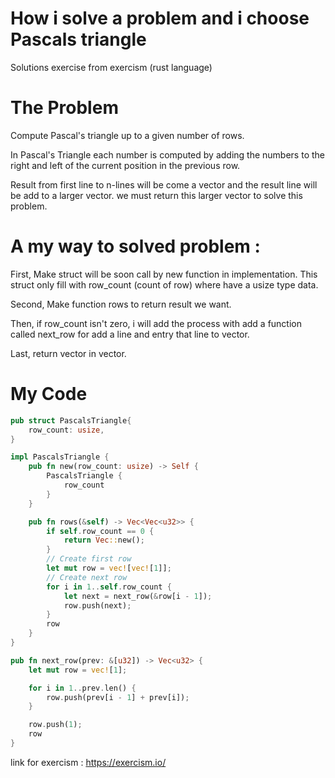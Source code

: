 # How i solve a problem and i choose Pascals triangle
Solutions exercise from exercism (rust language)

# The Problem
Compute Pascal's triangle up to a given number of rows.

In Pascal's Triangle each number is computed by adding the numbers to the right and left of the current position in the previous row.

Result from first line to n-lines will be come a vector and the result line will be add to a larger vector. we must return this larger vector to solve this problem.

# A my way to solved problem :
First, Make struct will be soon call by new function in implementation. This struct only fill with row_count (count of row) where have a usize type data.

Second, Make function rows to return result we want.

Then, if row_count isn't zero, i will add the process with add a function called next_row for add a line and entry that line to vector.

Last, return vector in vector.

# My Code
```rust
pub struct PascalsTriangle{
    row_count: usize,
}

impl PascalsTriangle {
    pub fn new(row_count: usize) -> Self {
        PascalsTriangle { 
            row_count 
        }
    }

    pub fn rows(&self) -> Vec<Vec<u32>> {
        if self.row_count == 0 {
            return Vec::new();
        }
        // Create first row
        let mut row = vec![vec![1]];
        // Create next row
        for i in 1..self.row_count {
            let next = next_row(&row[i - 1]);
            row.push(next);
        }
        row
    }
}

pub fn next_row(prev: &[u32]) -> Vec<u32> {
    let mut row = vec![1];

    for i in 1..prev.len() {
        row.push(prev[i - 1] + prev[i]);
    }

    row.push(1);
    row
}
```


link for exercism : https://exercism.io/
